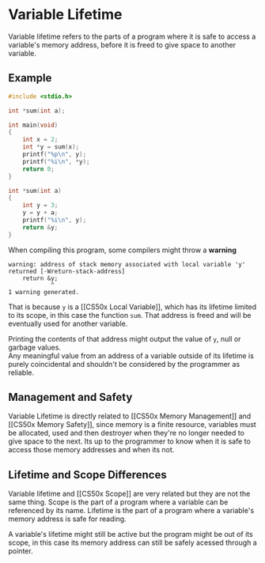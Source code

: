 # Variable Lifetime
Variable lifetime refers to the parts of a program where it is safe to access a variable's memory address, before it is freed to give space to another variable.   


## Example
```c
#include <stdio.h>

int *sum(int a);

int main(void)
{
    int x = 2;
    int *y = sum(x);
    printf("%p\n", y);
    printf("%i\n", *y);
    return 0;
}

int *sum(int a)
{
    int y = 3;
    y = y + a;
    printf("%i\n", y);
    return &y;
}
```

When compiling this program, some compilers might throw a **warning**
```
warning: address of stack memory associated with local variable 'y' returned [-Wreturn-stack-address]
    return &y;
            ^
1 warning generated.
```

That is because `y` is a [[CS50x Local Variable]], which has its lifetime limited to its scope, in this case the function `sum`. That address is freed and will be eventually used for another variable.

Printing the contents of that address might output the value of `y`, null or garbage values.  
Any meaningful value from an address of a variable outside of its lifetime is purely coincidental and shouldn't be considered by the programmer as reliable.

## Management and Safety
Variable Lifetime is directly related to [[CS50x Memory Management]] and [[CS50x Memory Safety]], since memory is a finite resource, variables must be allocated, used and then destroyer when they're no longer needed to give space to the next. Its up to the programmer to know when it is safe to access those memory addresses and when its not.  


## Lifetime and Scope Differences
Variable lifetime and [[CS50x Scope]] are very related but they are not the same thing. Scope is the part of a program where a variable can be referenced by its name. Lifetime is the part of a program where a variable's memory address is safe for reading.  

A variable's lifetime might still be active but the program might be out of its scope, in this case its memory address can still be safely acessed through a pointer.
